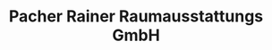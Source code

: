 ---
title: "Pacher Rainer Raumausstattungs GmbH"
url: /trofaiach/pacher-rainer-raumausstattungs-gmbh/
shop: Möbel
---